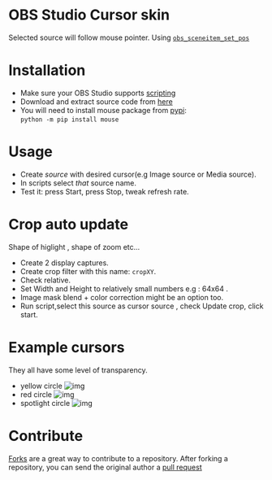 # OBS Studio Cursor skin
Selected source will  follow mouse pointer.
Using [`obs_sceneitem_set_pos`](https://obsproject.com/docs/reference-scenes.html#c.obs_sceneitem_set_pos) 
# Installation 
- Make sure your OBS Studio supports [scripting](https://obsproject.com/docs/scripting.html)
- Download and extract source code from [here](https://github.com/upgradeQ/OBS-Studio-Cursor-skin/releases/tag/0.1.2)
- You will need to install mouse package from [pypi](https://pypi.org/project/mouse/):  
`python -m pip install mouse`
# Usage
- Create _source_ with desired cursor(e.g Image source or Media source).
- In scripts select _that_ source name.
- Test it: press Start, press Stop, tweak refresh rate.
# Crop auto update
Shape of higlight , shape of zoom etc...
- Create 2 display captures.
- Create crop filter with this name: `cropXY`.
- Check relative.
- Set Width and Height to relatively small numbers e.g : 64x64 .
- Image mask blend + color correction might be an option too.
- Run script,select this source as cursor source , check Update crop, click start.

# Example cursors
They all have some level of transparency.
- yellow circle 
![img](https://i.imgur.com/ruzF9HN.png)
- red circle 
![img](https://i.imgur.com/8qoRU3i.png)
- spotlight circle
![img](https://i.imgur.com/XRvwuSf.png)
# Contribute
 [Forks](https://help.github.com/articles/fork-a-repo) are a great way to contribute to a repository.
After forking a repository, you can send the original author a [pull request](https://help.github.com/articles/using-pull-requests)